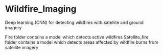 # Wildfire_Imaging

Deep learning (CNN) for detecting wildfires with satellite and ground imagery

Fire folder contains a model which detects active wildfires
Satellite_fire folder contains a model which detects areas affected by wildfire burns from satellite imagery